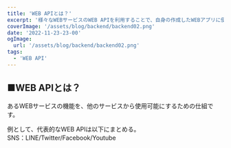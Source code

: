 ```yaml
---
title: 'WEB APIとは？'
excerpt: '様々なWEBサービスのWEB APIを利用することで、自身の作成したWEBアプリに便利な機能を追加することが可能です。'
coverImage: '/assets/blog/backend/backend02.png'
date: '2022-11-23-23-00'
ogImage:
  url: '/assets/blog/backend/backend02.png'
tags:
  - 'WEB API'
---
```


## ■WEB APIとは？

あるWEBサービスの機能を、他のサービスから使用可能にするための仕組です。  

例として、代表的なWEB APIは以下にまとめる。  
SNS：LINE/Twitter/Facebook/Youtube  
